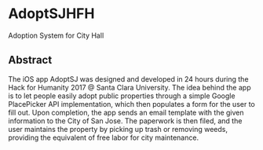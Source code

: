 # AdoptSJHFH
Adoption System for City Hall

## Abstract
The iOS app AdoptSJ was designed and developed in 24 hours during the Hack for Humanity 2017 @ Santa Clara University.
The idea behind the app is to let people easily adopt public properties through a simple Google PlacePicker API implementation,
which then populates a form for the user to fill out. Upon completion, the app sends an email template with the given
information to the City of San Jose. The paperwork is then filed, and the user maintains the property by picking up trash or
removing weeds, providing the equivalent of free labor for city maintenance.
